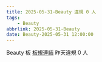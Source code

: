 ```yaml
---
title: 2025-05-31-Beauty 違規 0 人
tags:
    - Beauty
abbrlink: 2025-05-31-Beauty
date: Beauty-2025-05-31 12:00:00
---
```

Beauty 板 [板規連結](https://www.ptt.cc/bbs/Beauty/M.1630069980.A.84B.html)
昨天違規 0 人
